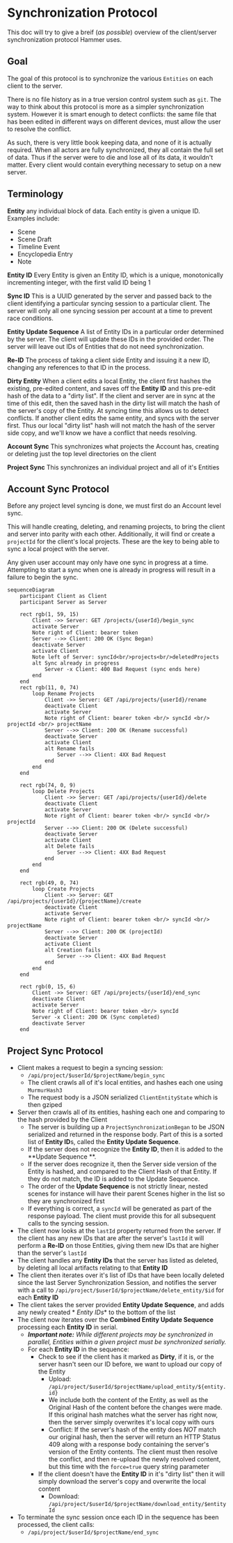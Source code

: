 # Synchronization Protocol

This doc will try to give a breif (_as possible_) overview of the client/server synchronization
protocol Hammer
uses.

## Goal

The goal of this protocol is to synchronize the various `Entities` on each client to the server.

There is no file history as in a true version control system such as `git`. The way to think about
this protocol is more as a simpler synchronization system. However it is smart enough to detect
conflicts: the same file that has been edited in different ways on different devices, must allow the
user to resolve the conflict.

As such, there is very little book keeping data, and none of it is actually required. When all
actors are fully synchronized, they all contain the full set of data. Thus if the server were to die
and lose all of its data, it wouldn't matter. Every client would contain everything necessary to
setup on a new server.

## Terminology

**Entity** any individual block of data. Each entity is given a unique ID. Examples include:

- Scene
- Scene Draft
- Timeline Event
- Encyclopedia Entry
- Note

**Entity ID** Every Entity is given an Entity ID, which is a unique, monotonically incrementing
integer, with the first valid ID being 1

**Sync ID** This is a UUID generated by the server and passed back to the client identifying a
particular syncing session to a particular client. The server will only all one syncing session per
account at a time to prevent race conditions.

**Entity Update Sequence** A list of Entity IDs in a particular order determined by the server.
The client will update these IDs in the provided order. The server will leave out IDs of Entities
that do not need synchronization.

**Re-ID** The process of taking a client side Entity and issuing it a new ID, changing any
references to that ID in the process.

**Dirty Entity** When a client edits a local Entity, the client first hashes the existing,
pre-edited content, and saves off the **Entity ID** and this pre-edit hash of the data to a "dirty
list". If the client and server are in sync at the time of this edit, then the saved hash in the
dirty list will match the hash of the server's copy of the Entity.
At syncing time this allows us to detect conflicts. If another client edits the same entity, and
syncs with the server first.
Thus our local "dirty list" hash will not match the hash of the server side copy, and we'll know we
have a conflict that needs resolving.

**Account Sync** This synchronizes what projects the Account has, creating or deleting just the top
level directories on the client

**Project Sync** This synchronizes an individual project and all of it's Entities

## Account Sync Protocol

Before any project level syncing is done, we must first do an Account level sync.

This will handle creating, deleting, and renaming projects, to bring the client and server into
parity with each other.
Additionally, it will find or create a `projectId` for the client's local projects. These are the
key to being able to sync a local project with the server.

Any given user account may only have one sync in progress at a time. Attempting to start a sync when
one is already in progress will result in a failure to begin the sync.

```mermaid
sequenceDiagram
	participant Client as Client
	participant Server as Server

	rect rgb(1, 59, 15)
		Client ->> Server: GET /projects/{userId}/begin_sync
		activate Server
		Note right of Client: bearer token
		Server -->> Client: 200 OK (Sync Began)
		deactivate Server
		activate Client
		Note left of Server: syncId<br/>projects<br/>deletedProjects
		alt Sync already in progress
			Server -x Client: 400 Bad Request (sync ends here)
		end
	end
	rect rgb(11, 0, 74)
		loop Rename Projects
			Client ->> Server: GET /api/projects/{userId}/rename
			deactivate Client
			activate Server
			Note right of Client: bearer token <br/> syncId <br/> projectId <br/> projectName
			Server -->> Client: 200 OK (Rename successful)
			deactivate Server
			activate Client
			alt Rename fails
				Server -->> Client: 4XX Bad Request
			end
		end
	end

	rect rgb(74, 0, 9)
		loop Delete Projects
			Client ->> Server: GET /api/projects/{userId}/delete
			deactivate Client
			activate Server
			Note right of Client: bearer token <br/> syncId <br/> projectId
			Server -->> Client: 200 OK (Delete successful)
			deactivate Server
			activate Client
			alt Delete fails
				Server -->> Client: 4XX Bad Request
			end
		end
	end

	rect rgb(49, 0, 74)
		loop Create Projects
			Client ->> Server: GET /api/projects/{userId}/{projectName}/create
			deactivate Client
			activate Server
			Note right of Client: bearer token <br/> syncId <br/> projectName
			Server -->> Client: 200 OK (projectId)
			deactivate Server
			activate Client
			alt Creation fails
				Server -->> Client: 4XX Bad Request
			end
		end
	end

	rect rgb(0, 15, 6)
		Client ->> Server: GET /api/projects/{userId}/end_sync
		deactivate Client
		activate Server
		Note right of Client: bearer token <br/> syncId
		Server -x Client: 200 OK (Sync completed)
		deactivate Server
	end

```

## Project Sync Protocol

- Client makes a request to begin a syncing session:
	- `/api/project/$userId/$projectName/begin_sync`
	- The client crawls all of it's local entities, and hashes each one using `MurmurHash3`
	- The request body is a JSON serialized `ClientEntityState` which is then gziped
- Server then crawls all of its entities, hashing each one and comparing to the hash provided by the
  Client
	- The server is building up a `ProjectSynchronizationBegan` to be JSON serialized and returned
	  in the response body. Part of this is a sorted list of **Entity ID**s, called the **Entity
	  Update Sequence**.
	- If the server does not recognize the **Entity ID**, then it is added to the **Update Sequence
	  **.
	- If the server does recognize it, then the Server side version of the Entity is hashed, and
	  compared to the Client Hash of that Entity. If they do not match, the ID is added to the
	  Update Sequence.
	- The order of the **Update Sequence** is not strictly linear, nested scenes for instance will
	  have their parent Scenes higher in the list so they are synchronized first
	- If everything is correct, a `syncId` will be generated as part of the response payload. The
	  client must provide this for all subsequent calls to the syncing session.
- The client now looks at the `lastId` property returned from the server. If the client has any new
  IDs that are after the server's `lastId` it will perform a **Re-ID** on those Entities, giving
  them new IDs that are higher than the server's `lastId`
- The client handles any **Entity IDs** that the server has listed as deleted, by deleting all local
  artifacts relating to that **Entity ID**
- The client then iterates over it's list of IDs that have been locally deleted since the last
  Server Synchronization Session, and notifies the server with a call
  to `/api/project/$userId/$projectName/delete_entity/$id` for each **Entity ID**
- The client takes the server provided **Entity Update Sequence**, and adds any newly created *
  *Entity IDs** to the bottom of the list
- The client now iterates over the **Combined Entity Update Sequence** processing each **Entity ID**
  in serial.
	- _**Important note:** While different projects may be synchronized in parallel, Entities within
	  a given project must be synchronized serially._
	- For each **Entity ID** in the sequence:
		- Check to see if the client has it marked as **Dirty**, if it is, or the server hasn't seen
		  our ID before, we want to upload our copy of the Entity
			- Upload: `/api/project/$userId/$projectName/upload_entity/${entity.id}`
			- We include both the content of the Entity, as well as the Original Hash of the content
			  before the changes were made. If this original hash matches what the server has right
			  now, then the server simply overwrites it's local copy with ours
			- Conflict: If the server's hash of the entity does _NOT_ match our original hash, then
			  the server will return an HTTP Status 409 along with a response body containing the
			  server's version of the Entity contents. The client must then resolve the conflict,
			  and then re-upload the newly resolved content, but this time with the `force=true`
			  query string parameter
		- If the client doesn't have the **Entity ID** in it's "dirty list" then it will simply
		  download the server's copy and overwrite the local content
			- Download: `/api/project/$userId/$projectName/download_entity/$entityId`
- To terminate the sync session once each ID in the sequence has been processed, the client calls:
	- `/api/project/$userId/$projectName/end_sync`


